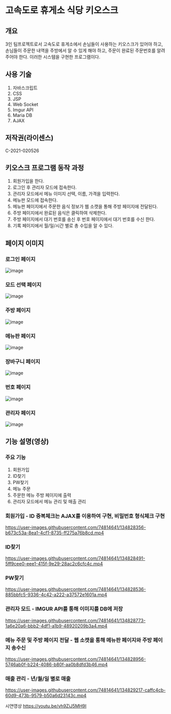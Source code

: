 # 고속도로 휴게소 식당 키오스크
## 개요
3인 팀프로젝트로서 고속도로 휴게소에서 손님들이 사용하는 키오스크가 있어야 하고, 손님들이 주문한 내역을 주방에서 알 수 있게 해야 하고, 주문이 완료된 주문번호를 알려주어야 한다. 이러한 시스템을 구현한 프로그램이다. 

## 사용 기술
1. 자바스크립트
2. CSS 
3. JSP 
4. Web Socket 
5. Imgur API
6. Maria DB 
7. AJAX 

## 저작권(라이센스)
C-2021-020526

## 키오스크 프로그램 동작 과정
1. 회원가입을 한다.
2. 로그인 후 관리자 모드에 접속한다.
3. 관리자 모드에서 메뉴 이미지 선택, 이름, 가격을 입력한다.
4. 메뉴판 모드에 접속한다.
5. 메뉴판 페이지에서 주문한 음식 정보가 웹 소캣을 통해 주방 페이지에 전달된다.
6. 주방 페이지에서 완료된 음식은 클릭하여 삭제한다.
7. 주방 페이지에서 대기 번호를 송신 후 번호 페이지에서 대기 번호를 수신 한다.
8. 기록 페이지에서 월/일/시간 별로 총 수입을 알 수 있다.

## 페이지 이미지
### 로그인 페이지
![image](https://user-images.githubusercontent.com/74814641/134827217-69e5f5e2-4ee0-46bc-85d1-95f76ae9ef4c.png)

### 모드 선택 페이지
![image](https://user-images.githubusercontent.com/74814641/229352053-c0a1a3f9-814a-4a07-92fe-9bc457dbd9f3.png)

### 주방 페이지
![image](https://user-images.githubusercontent.com/74814641/134827287-5c676ad5-c6c1-40f7-b0de-f8d14460ff6d.png)

### 메뉴판 페이지
![image](https://user-images.githubusercontent.com/74814641/134827321-f9c1d0fc-34fc-4431-9468-e25dce66859e.png)

### 장바구니 페이지
![image](https://user-images.githubusercontent.com/74814641/134827352-6ec0e236-ba89-4b22-a4a1-99cca7a11957.png)

### 번호 페이지
![image](https://user-images.githubusercontent.com/74814641/229352616-5a4890e8-e770-4ba4-a5ce-acb7300a850c.png)


### 관리자 페이지
![image](https://user-images.githubusercontent.com/74814641/134827414-a71b8b75-526c-4534-9cb7-371f27c8c994.png)

## 기능 설명(영상)
### 주요 기능
1. 회원가입 
2. ID찾기
3. PW찾기
4. 메뉴 주문
5. 주문한 메뉴 주방 페이지에 출력
6. 관리자 모드에서 메뉴 관리 및 매출 관리

### 회원가입 - ID 중복체크는 AJAX를 이용하여 구현, 비밀번호 형식체크 구현
https://user-images.githubusercontent.com/74814641/134828356-b673c53a-8ea1-4cf1-8735-ff275a76b8cd.mp4

### ID찾기 
https://user-images.githubusercontent.com/74814641/134828491-5ff9cee0-eee1-415f-9e29-28ac2c6cfc4c.mp4

### PW찾기
https://user-images.githubusercontent.com/74814641/134828536-885bbfc5-9336-4c42-a222-a37572e1601a.mp4

### 관리자 모드 - IMGUR API를 통해 이미지를 DB에 저장
https://user-images.githubusercontent.com/74814641/134828773-1a6e20a6-bbb2-4df1-a1b9-48920209b3a4.mp4

### 메뉴 주문 및 주방 페이지 전달 - 웹 소캣을 통해 메뉴판 페이지와 주방 페이지 송수신
https://user-images.githubusercontent.com/74814641/134828956-5746ab0f-b224-4086-b80f-aa0b8dfd3b46.mp4

### 매출 관리 - 년/월/일 별로 매출 
https://user-images.githubusercontent.com/74814641/134829217-caffc4cb-60d9-473b-9579-b50a6d23143c.mp4


시연영상
https://youtu.be/vh9ZiJ5MH9I
